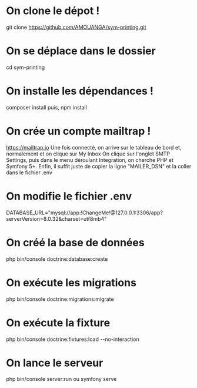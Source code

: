 # On clone le dépot !
git clone https://github.com/AMOUANGA/sym-printing.git

# On se déplace dans le dossier
cd sym-printing

# On installe les dépendances !
composer install puis,
npm install

# On crée un compte mailtrap !
https://mailtrap.io
Une fois connecté, on arrive sur le tableau de bord et, normalement et on clique sur My Inbox
On clique sur l'onglet SMTP Settings, puis dans le menu déroulant Integration, on cherche PHP et Symfony 5+. Enfin, il suffit juste de copier la ligne "MAILER_DSN" et la coller dans le fichier .env

# On modifie le fichier .env
DATABASE_URL="mysql://app:!ChangeMe!@127.0.0.1:3306/app?serverVersion=8.0.32&charset=utf8mb4"

# On créé la base de données
php bin/console doctrine:database:create

# On exécute les migrations
php bin/console doctrine:migrations:migrate

# On exécute la fixture
php bin/console doctrine:fixtures:load --no-interaction

# On lance le serveur
php bin/console server:run ou symfony serve
